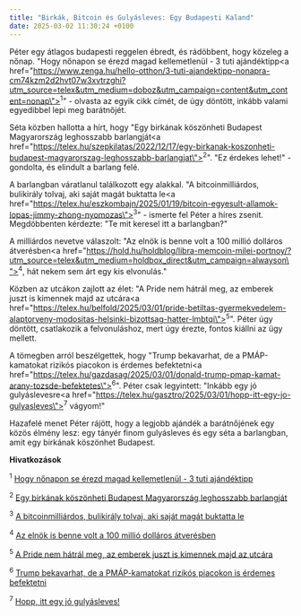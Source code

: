 ```yaml
---
title: "Birkák, Bitcoin és Gulyásleves: Egy Budapesti Kaland"
date: 2025-03-02 11:30:24 +0100
---
```


Péter egy átlagos budapesti reggelen ébredt, és rádöbbent, hogy közeleg a nőnap. "Hogy nőnapon se érezd magad kellemetlenül - 3 tuti ajándéktipp<a href=\"https://www.zenga.hu/hello-otthon/3-tuti-ajandektipp-nonapra-cm74kzm2d2hvt07w3xvtrzghi?utm_source=telex&utm_medium=doboz&utm_campaign=content&utm_content=nonap\"><sup>1</sup></a>" - olvasta az egyik cikk címét, de úgy döntött, inkább valami egyedibbel lepi meg barátnőjét.

Séta közben hallotta a hírt, hogy "Egy birkának köszönheti Budapest Magyarország leghosszabb barlangját<a href=\"https://telex.hu/szepkilatas/2022/12/17/egy-birkanak-koszonheti-budapest-magyarorszag-leghosszabb-barlangjat\"><sup>2</sup></a>". "Ez érdekes lehet!" - gondolta, és elindult a barlang felé.

A barlangban váratlanul találkozott egy alakkal. "A bitcoinmilliárdos, bulikirály tolvaj, aki saját magát buktatta le<a href=\"https://telex.hu/eszkombajn/2025/01/19/bitcoin-egyesult-allamok-lopas-jimmy-zhong-nyomozas\"><sup>3</sup></a>" - ismerte fel Péter a híres zsenit. Megdöbbenten kérdezte: "Te mit keresel itt a barlangban?"

A milliárdos nevetve válaszolt: "Az elnök is benne volt a 100 millió dolláros átverésben<a href=\"https://hold.hu/holdblog/libra-memcoin-milei-portnoy/?utm_source=telex&utm_medium=holdbox_direct&utm_campaign=alwayson\"><sup>4</sup></a>, hát nekem sem árt egy kis elvonulás."

Közben az utcákon zajlott az élet: "A Pride nem hátrál meg, az emberek juszt is kimennek majd az utcára<a href=\"https://telex.hu/belfold/2025/03/01/pride-betiltas-gyermekvedelem-alaptorveny-modositas-helsinki-bizottsag-hatter-lmbtqi\"><sup>5</sup></a>". Péter úgy döntött, csatlakozik a felvonuláshoz, mert úgy érezte, fontos kiállni az ügy mellett.

A tömegben arról beszélgettek, hogy "Trump bekavarhat, de a PMÁP-kamatokat rizikós piacokon is érdemes befektetni<a href=\"https://telex.hu/gazdasag/2025/03/01/donald-trump-pmap-kamat-arany-tozsde-befektetes\"><sup>6</sup></a>". Péter csak legyintett: "Inkább egy jó gulyáslevesre<a href=\"https://telex.hu/gasztro/2025/03/01/hopp-itt-egy-jo-gulyasleves\"><sup>7</sup></a> vágyom!"

Hazafelé menet Péter rájött, hogy a legjobb ajándék a barátnőjének egy közös élmény lesz: egy tányér finom gulyásleves és egy séta a barlangban, amit egy birkának köszönhet Budapest.

**Hivatkozások**

<sup>1</sup> [Hogy nőnapon se érezd magad kellemetlenül - 3 tuti ajándéktipp](https://www.zenga.hu/hello-otthon/3-tuti-ajandektipp-nonapra-cm74kzm2d2hvt07w3xvtrzghi?utm_source=telex&utm_medium=doboz&utm_campaign=content&utm_content=nonap)

<sup>2</sup> [Egy birkának köszönheti Budapest Magyarország leghosszabb barlangját](https://telex.hu/szepkilatas/2022/12/17/egy-birkanak-koszonheti-budapest-magyarorszag-leghosszabb-barlangjat)

<sup>3</sup> [A bitcoinmilliárdos, bulikirály tolvaj, aki saját magát buktatta le](https://telex.hu/eszkombajn/2025/01/19/bitcoin-egyesult-allamok-lopas-jimmy-zhong-nyomozas)

<sup>4</sup> [Az elnök is benne volt a 100 millió dolláros átverésben](https://hold.hu/holdblog/libra-memcoin-milei-portnoy/?utm_source=telex&utm_medium=holdbox_direct&utm_campaign=alwayson)

<sup>5</sup> [A Pride nem hátrál meg, az emberek juszt is kimennek majd az utcára](https://telex.hu/belfold/2025/03/01/pride-betiltas-gyermekvedelem-alaptorveny-modositas-helsinki-bizottsag-hatter-lmbtqi)

<sup>6</sup> [Trump bekavarhat, de a PMÁP-kamatokat rizikós piacokon is érdemes befektetni](https://telex.hu/gazdasag/2025/03/01/donald-trump-pmap-kamat-arany-tozsde-befektetes)

<sup>7</sup> [Hopp, itt egy jó gulyásleves!](https://telex.hu/gasztro/2025/03/01/hopp-itt-egy-jo-gulyasleves)
